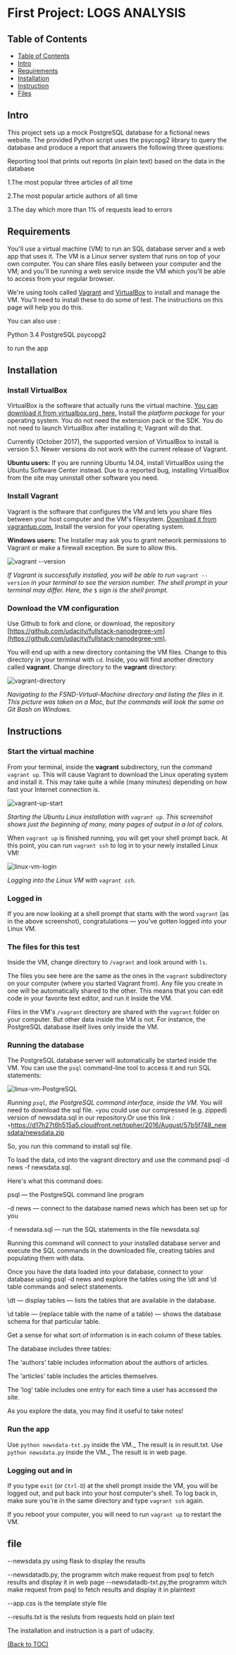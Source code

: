 # First Project: LOGS ANALYSIS

## Table of Contents

- [Table of Contents](#table-of-contents)
- [Intro](#intro)
- [Requirements](#requirements)
- [Installation](#installation)
- [Instruction](#instruction)
- [Files](#file)

## Intro

This project sets up a mock PostgreSQL database for a fictional news website. The provided Python script uses the psycopg2 library to query the database and produce a report that answers the following three questions:

Reporting tool that prints out reports (in plain text) based on the data in the database

1.The most popular three articles of all time

2.The most popular article authors of all time

3.The day which  more than 1% of requests lead to errors

## Requirements	

You'll use a virtual machine (VM) to run an SQL database server and a web app that uses it. The VM is a Linux server system that runs on top of your own computer. You can share files easily between your computer and the VM; and you'll be running a web service inside the VM which you'll be able to access from your regular browser.

We're using tools called [Vagrant](https://www.vagrantup.com/) and [VirtualBox](https://www.virtualbox.org/wiki/Download_Old_Builds_5_1) to install and manage the VM. You'll need to install these to do some of test. The instructions on this page will help you do this.

You can also use :

Python 3.4
PostgreSQL
psycopg2
 
to run the app

## Installation

### Install VirtualBox

VirtualBox is the software that actually runs the virtual machine. [You can download it from virtualbox.org, here.](https://www.virtualbox.org/wiki/Download_Old_Builds_5_1) Install the _platform package_ for your operating system. You do not need the extension pack or the SDK. You do not need to launch VirtualBox after installing it; Vagrant will do that.

Currently (October 2017), the supported version of VirtualBox to install is version 5.1. Newer versions do not work with the current release of Vagrant.

**Ubuntu users:** If you are running Ubuntu 14.04, install VirtualBox using the Ubuntu Software Center instead. Due to a reported bug, installing VirtualBox from the site may uninstall other software you need.

### Install Vagrant

Vagrant is the software that configures the VM and lets you share files between your host computer and the VM's filesystem. [Download it from vagrantup.com.](https://www.vagrantup.com/downloads.html) Install the version for your operating system.

**Windows users:** The Installer may ask you to grant network permissions to Vagrant or make a firewall exception. Be sure to allow this.

![vagrant --version](https://d17h27t6h515a5.cloudfront.net/topher/2016/December/584881ee_screen-shot-2016-12-07-at-13.40.43/screen-shot-2016-12-07-at-13.40.43.png)

_If Vagrant is successfully installed, you will be able to run_ `vagrant --version`
_in your terminal to see the version number._
_The shell prompt in your terminal may differ. Here, the_ `$` _sign is the shell prompt._

### Download the VM configuration

Use Github to fork and clone, or download, the repository [https://github.com/udacity/fullstack-nanodegree-vm](https://github.com/udacity/fullstack-nanodegree-vm).

You will end up with a new directory containing the VM files. Change to this directory in your terminal with `cd`. Inside, you will find another directory called **vagrant**. Change directory to the **vagrant** directory:

![vagrant-directory](https://d17h27t6h515a5.cloudfront.net/topher/2016/December/58487f12_screen-shot-2016-12-07-at-13.28.31/screen-shot-2016-12-07-at-13.28.31.png)

_Navigating to the FSND-Virtual-Machine directory and listing the files in it._
_This picture was taken on a Mac, but the commands will look the same on Git Bash on Windows._

## Instructions

### Start the virtual machine

From your terminal, inside the **vagrant** subdirectory, run the command `vagrant up`. This will cause Vagrant to download the Linux operating system and install it. This may take quite a while (many minutes) depending on how fast your Internet connection is.

![vagrant-up-start](https://d17h27t6h515a5.cloudfront.net/topher/2016/December/58488603_screen-shot-2016-12-07-at-13.57.50/screen-shot-2016-12-07-at-13.57.50.png)

_Starting the Ubuntu Linux installation with `vagrant up`._
_This screenshot shows just the beginning of many, many pages of output in a lot of colors._

When `vagrant up` is finished running, you will get your shell prompt back. At this point, you can run `vagrant ssh` to log in to your newly installed Linux VM!

![linux-vm-login](https://d17h27t6h515a5.cloudfront.net/topher/2016/December/58488962_screen-shot-2016-12-07-at-14.12.29/screen-shot-2016-12-07-at-14.12.29.png)

_Logging into the Linux VM with `vagrant ssh`._

### Logged in

If you are now looking at a shell prompt that starts with the word `vagrant` (as in the above screenshot), congratulations — you've gotten logged into your Linux VM.

### The files for this test

Inside the VM, change directory to `/vagrant` and look around with `ls`.

The files you see here are the same as the ones in the `vagrant` subdirectory on your computer (where you started Vagrant from). Any file you create in one will be automatically shared to the other. This means that you can edit code in your favorite text editor, and run it inside the VM.

Files in the VM's `/vagrant` directory are shared with the `vagrant` folder on your computer. But other data inside the VM is not. For instance, the PostgreSQL database itself lives only inside the VM.

### Running the database

The PostgreSQL database server will automatically be started inside the VM. You can use the `psql` command-line tool to access it and run SQL statements:

![linux-vm-PostgreSQL](https://d17h27t6h515a5.cloudfront.net/topher/2016/December/58489186_screen-shot-2016-12-07-at-14.46.25/screen-shot-2016-12-07-at-14.46.25.png)

_Running `psql`, the PostgreSQL command interface, inside the VM._
You will need to download the sql file. 
◦you could use our  compressed (e.g. zipped) version of newsdata.sql in our repository.Or use this link :
◦https://d17h27t6h515a5.cloudfront.net/topher/2016/August/57b5f748_newsdata/newsdata.zip

So, you run this command to install sql file.

To load the data, cd into the vagrant directory and use the command psql -d news -f newsdata.sql.

Here's what this command does:

psql — the PostgreSQL command line program

-d news — connect to the database named news which has been set up for you

-f newsdata.sql — run the SQL statements in the file newsdata.sql

Running this command will connect to your installed database server and execute the SQL commands in the downloaded file, creating tables and populating them with data.

Once you have the data loaded into your database, connect to your database using psql -d news and explore the tables using the \dt and \d table commands and select statements.

\dt — display tables — lists the tables that are available in the database.

\d table — (replace table with the name of a table) — shows the database schema for that particular table.

Get a sense for what sort of information is in each column of these tables.

The database includes three tables:

The 'authors' table includes information about the authors of articles.

The 'articles' table includes the articles themselves.

The 'log' table includes one entry for each time a user has accessed the site.

As you explore the data, you may find it useful to take notes! 

### Run the app

Use `python newsdata-txt.py` inside the VM._ The result is in result.txt.
Use `python newsdata.py` inside the VM._ The result is in web page.
### Logging out and in

If you type `exit` (or `Ctrl-D`) at the shell prompt inside the VM, you will be logged out, and put back into your host computer's shell. To log back in, make sure you're in the same directory and type `vagrant ssh` again.

If you reboot your computer, you will need to run `vagrant up` to restart the VM.
##  file 

 --newsdata.py using flask to display the results
 
 --newsdatadb.py, the programm witch make request from psql to fetch results and display it in web page
 --newsdatadb-txt.py,the programm witch make request from psql to fetch results and display it in plaintext
 
 --app.css is the template style file
 
 --results.txt is the resluts from requests hold on plain text
 
 The installation and instruction is a part of udacity.
 
[(Back to TOC)](#table-of-contents)
